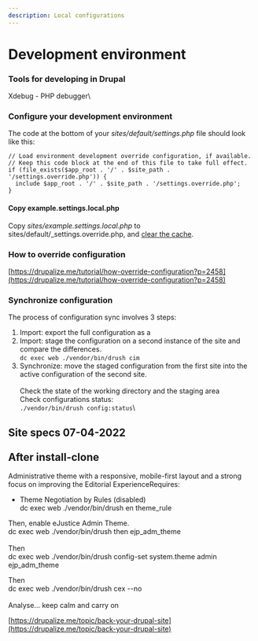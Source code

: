```yaml
---
description: Local configurations
---
```


# Development environment

### Tools for developing in Drupal

Xdebug - PHP debugger\\

### Configure your development environment

The code at the bottom of your _sites/default/settings.php_ file should look like this:

```
// Load environment development override configuration, if available.
// Keep this code block at the end of this file to take full effect.
if (file_exists($app_root . '/' . $site_path . '/settings.override.php')) {
  include $app_root . '/' . $site_path . '/settings.override.php';
}
```

#### Copy example.settings.local.php

Copy _sites/example.settings.local.php_ to sites/default/\_settings.override.php, and [clear the cache](https://drupalize.me/tutorial/clear-drupals-cache).

### How to override configuration

[https://drupalize.me/tutorial/how-override-configuration?p=2458](https://drupalize.me/tutorial/how-override-configuration?p=2458)

### Synchronize configuration

The process of configuration sync involves 3 steps:

1. Import: export the full configuration as a&#x20;
2. Import: stage the configuration on a second instance of the site and compare the differences.\
   `dc exec web ./vendor/bin/drush cim`
3. Synchronize: move the staged configuration from the first site into the active configuration of the second site.\
   \
   Check the state of the working directory and the staging area\
   Check configurations status:\
   `./vendor/bin/drush config:status`\\

Site specs 07-04-2022\
\
After install-clone
-------------------

Administrative theme with a responsive, mobile-first layout and a strong focus on improving the Editorial ExperienceRequires:

* Theme Negotiation by Rules (disabled)\
  dc exec web ./vendor/bin/drush en theme\_rule

Then, enable eJustice Admin Theme.\
dc exec web ./vendor/bin/drush then ejp\_adm\_theme\
\
Then\
dc exec web ./vendor/bin/drush config-set system.theme admin ejp\_adm\_theme

Then\
dc exec web ./vendor/bin/drush cex --no\
\
Analyse... keep calm and carry on

[https://drupalize.me/topic/back-your-drupal-site](https://drupalize.me/topic/back-your-drupal-site)
